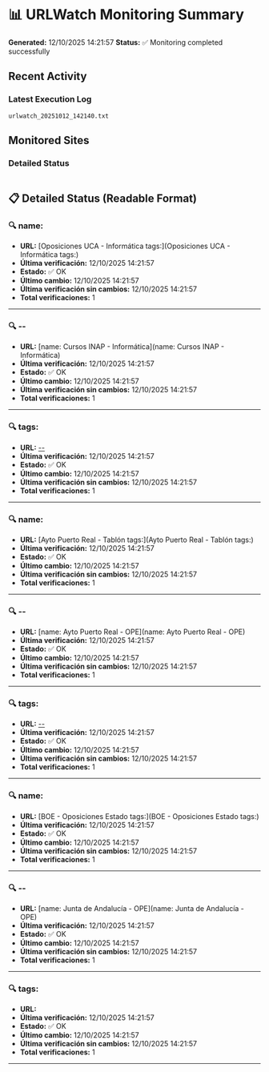 # 📊 URLWatch Monitoring Summary

**Generated:** 12/10/2025 14:21:57
**Status:** ✅ Monitoring completed successfully

## Recent Activity

### Latest Execution Log
`urlwatch_20251012_142140.txt`

## Monitored Sites

### Detailed Status
```
```

## 📋 Detailed Status (Readable Format)

### 🔍 name:

- **URL:** [Oposiciones UCA - Informática	tags:](Oposiciones UCA - Informática	tags:)
- **Última verificación:** 12/10/2025 14:21:57
- **Estado:** ✅ OK
- **Último cambio:** 12/10/2025 14:21:57
- **Última verificación sin cambios:** 12/10/2025 14:21:57
- **Total verificaciones:** 1

---

### 🔍 --

- **URL:** [name: Cursos INAP - Informática](name: Cursos INAP - Informática)
- **Última verificación:** 12/10/2025 14:21:57
- **Estado:** ✅ OK
- **Último cambio:** 12/10/2025 14:21:57
- **Última verificación sin cambios:** 12/10/2025 14:21:57
- **Total verificaciones:** 1

---

### 🔍 tags:

- **URL:** [--](--)
- **Última verificación:** 12/10/2025 14:21:57
- **Estado:** ✅ OK
- **Último cambio:** 12/10/2025 14:21:57
- **Última verificación sin cambios:** 12/10/2025 14:21:57
- **Total verificaciones:** 1

---

### 🔍 name:

- **URL:** [Ayto Puerto Real - Tablón	tags:](Ayto Puerto Real - Tablón	tags:)
- **Última verificación:** 12/10/2025 14:21:57
- **Estado:** ✅ OK
- **Último cambio:** 12/10/2025 14:21:57
- **Última verificación sin cambios:** 12/10/2025 14:21:57
- **Total verificaciones:** 1

---

### 🔍 --

- **URL:** [name: Ayto Puerto Real - OPE](name: Ayto Puerto Real - OPE)
- **Última verificación:** 12/10/2025 14:21:57
- **Estado:** ✅ OK
- **Último cambio:** 12/10/2025 14:21:57
- **Última verificación sin cambios:** 12/10/2025 14:21:57
- **Total verificaciones:** 1

---

### 🔍 tags:

- **URL:** [--](--)
- **Última verificación:** 12/10/2025 14:21:57
- **Estado:** ✅ OK
- **Último cambio:** 12/10/2025 14:21:57
- **Última verificación sin cambios:** 12/10/2025 14:21:57
- **Total verificaciones:** 1

---

### 🔍 name:

- **URL:** [BOE - Oposiciones Estado	tags:](BOE - Oposiciones Estado	tags:)
- **Última verificación:** 12/10/2025 14:21:57
- **Estado:** ✅ OK
- **Último cambio:** 12/10/2025 14:21:57
- **Última verificación sin cambios:** 12/10/2025 14:21:57
- **Total verificaciones:** 1

---

### 🔍 --

- **URL:** [name: Junta de Andalucía - OPE](name: Junta de Andalucía - OPE)
- **Última verificación:** 12/10/2025 14:21:57
- **Estado:** ✅ OK
- **Último cambio:** 12/10/2025 14:21:57
- **Última verificación sin cambios:** 12/10/2025 14:21:57
- **Total verificaciones:** 1

---

### 🔍 tags:

- **URL:** []()
- **Última verificación:** 12/10/2025 14:21:57
- **Estado:** ✅ OK
- **Último cambio:** 12/10/2025 14:21:57
- **Última verificación sin cambios:** 12/10/2025 14:21:57
- **Total verificaciones:** 1

---

